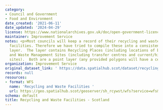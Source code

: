 ```yaml
---
category:
- Council and Government
- Food and Environment
date_created: '2021-06-11'
date_updated: '2024-04-29'
license: https://www.nationalarchives.gov.uk/doc/open-government-licence/version/3/
maintainer: Improvement Service
notes: <p>Most councils will keep a record of their recycling and waste management
  facilities. Therefore we have tried to compile these into a consistent national
  layer.  The layer contains Recycling Places (including locations of bins and centres)
  and Waste Management Sites (including transfer centres and current/historic landfill
  sites).  Both are a point layer (any provided polygons will have a centroid created).</p>
organization: Improvement Service
original_dataset_link: ' https://data.spatialhub.scot/dataset/recycling_and_waste_facilities-is'
records: null
resources:
- format: WFS
  name: 'Recycling and Waste Facilities '
  url: https://geo.spatialhub.scot/geoserver/sh_rcywst/wfs?service=wfs&typeName=sh_rcywst:pub_rcywst
schema: default
title: Recycling and Waste Facilities - Scotland
---
```

